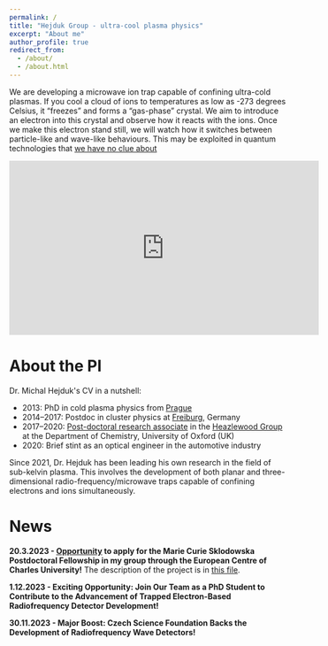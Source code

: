 ```yaml
---
permalink: /
title: "Hejduk Group - ultra-cool plasma physics"
excerpt: "About me"
author_profile: true
redirect_from: 
  - /about/
  - /about.html
---
```


We are developing a microwave ion trap capable of confining ultra-cold plasmas. If you cool a cloud of ions to temperatures as low as -273 degrees Celsius, it “freezes” and forms a “gas-phase” crystal. We aim to introduce an electron into this crystal and observe how it reacts with the ions. Once we make this electron stand still, we will watch how it switches between particle-like and wave-like behaviours. This may be exploited in quantum technologies that [we have no clue about](https://en.wikipedia.org/wiki/Ball_Lightning_(novel)) 

 <iframe width="560" height="315"
src="https://www.youtube.com/embed/GFbpZg6TR64" 
frameborder="0" 
allow="accelerometer; autoplay; encrypted-media; gyroscope; picture-in-picture" 
allowfullscreen></iframe>

About the PI
======

Dr. Michal Hejduk's CV in a nutshell:

- 2013: PhD in cold plasma physics from [Prague](https://cuni.cz/UKEN-1.html)
- 2014–2017: Postdoc in cluster physics at [Freiburg](https://www.physik.uni-freiburg.de/), Germany
- 2017–2020: [Post-doctoral research associate](http://www.chem.ox.ac.uk/dr-michal-hejduk.aspx) in the [Heazlewood Group](http://heazlewood.chem.ox.ac.uk/) at the Department of Chemistry, University of Oxford (UK)
- 2020: Brief stint as an optical engineer in the automotive industry

Since 2021, Dr. Hejduk has been leading his own research in the field of sub-kelvin plasma. This involves the development of both planar and three-dimensional radio-frequency/microwave traps capable of confining electrons and ions simultaneously.



News
======
**20.3.2023 - [Opportunity](https://ec.cuni.cz/ECEN-128.html) to apply for the Marie Curie Sklodowska Postdoctoral Fellowship in my group through the European Centre of Charles University!** The description of the project is in [this file](https://cunicz-my.sharepoint.com/:x:/g/personal/62122368_cuni_cz/EcnkRgBxUxVHpf8FuvBYMR0B_sLmxQAwggjMbuHUio6Qow?e=c05efh).

**1.12.2023 - Exciting Opportunity: Join Our Team as a PhD Student to Contribute to the Advancement of Trapped Electron-Based Radiofrequency Detector Development!**

**30.11.2023 - Major Boost: Czech Science Foundation Backs the Development of Radiofrequency Wave Detectors!**



